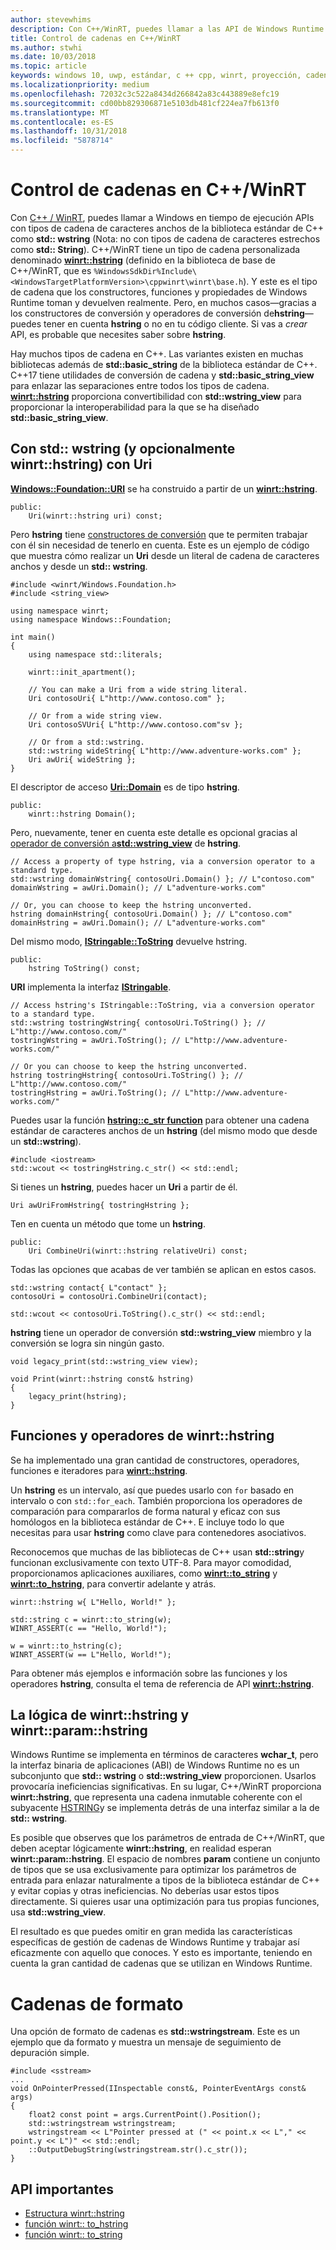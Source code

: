 ```yaml
---
author: stevewhims
description: Con C++/WinRT, puedes llamar a las API de Windows Runtime usando tipos de cadena de caracteres anchos de C++ estándar, o puedes usar el tipo winrt::hstring.
title: Control de cadenas en C++/WinRT
ms.author: stwhi
ms.date: 10/03/2018
ms.topic: article
keywords: windows 10, uwp, estándar, c ++ cpp, winrt, proyección, cadena
ms.localizationpriority: medium
ms.openlocfilehash: 72032c3c522a8434d266842a83c443889e8efc19
ms.sourcegitcommit: cd00bb829306871e5103db481cf224ea7fb613f0
ms.translationtype: MT
ms.contentlocale: es-ES
ms.lasthandoff: 10/31/2018
ms.locfileid: "5878714"
---
```

# <a name="string-handling-in-cwinrt"></a>Control de cadenas en C++/WinRT

Con [C++ / WinRT](/windows/uwp/cpp-and-winrt-apis/intro-to-using-cpp-with-winrt), puedes llamar a Windows en tiempo de ejecución APIs con tipos de cadena de caracteres anchos de la biblioteca estándar de C++ como **std:: wstring** (Nota: no con tipos de cadena de caracteres estrechos como **std:: String**). C++/WinRT tiene un tipo de cadena personalizada denominado [**winrt::hstring**](/uwp/cpp-ref-for-winrt/hstring) (definido en la biblioteca de base de C++/WinRT, que es `%WindowsSdkDir%Include\<WindowsTargetPlatformVersion>\cppwinrt\winrt\base.h`). Y este es el tipo de cadena que los constructores, funciones y propiedades de Windows Runtime toman y devuelven realmente. Pero, en muchos casos&mdash;gracias a los constructores de conversión y operadores de conversión de**hstring**&mdash;puedes tener en cuenta **hstring** o no en tu código cliente. Si vas a *crear* API, es probable que necesites saber sobre **hstring**.

Hay muchos tipos de cadena en C++. Las variantes existen en muchas bibliotecas además de **std::basic_string** de la biblioteca estándar de C++. C++17 tiene utilidades de conversión de cadena y **std::basic_string_view** para enlazar las separaciones entre todos los tipos de cadena.  [**winrt::hstring**](/uwp/cpp-ref-for-winrt/hstring) proporciona convertibilidad con **std::wstring_view** para proporcionar la interoperabilidad para la que se ha diseñado **std::basic_string_view**.

## <a name="using-stdwstring-and-optionally-winrthstring-with-uri"></a>Con **std:: wstring** (y opcionalmente **winrt::hstring**) con **Uri**
[**Windows::Foundation::URI**](/uwp/api/windows.foundation.uri) se ha construido a partir de un [**winrt::hstring**](/uwp/cpp-ref-for-winrt/hstring).

```cppwinrt
public:
    Uri(winrt::hstring uri) const;
```

Pero **hstring** tiene [constructores de conversión](/uwp/api/windows.foundation.uri#hstringhstring-constructor) que te permiten trabajar con él sin necesidad de tenerlo en cuenta. Este es un ejemplo de código que muestra cómo realizar un **Uri** desde un literal de cadena de caracteres anchos y desde un **std:: wstring**.

```cppwinrt
#include <winrt/Windows.Foundation.h>
#include <string_view>

using namespace winrt;
using namespace Windows::Foundation;

int main()
{
    using namespace std::literals;

    winrt::init_apartment();

    // You can make a Uri from a wide string literal.
    Uri contosoUri{ L"http://www.contoso.com" };

    // Or from a wide string view.
    Uri contosoSVUri{ L"http://www.contoso.com"sv };

    // Or from a std::wstring.
    std::wstring wideString{ L"http://www.adventure-works.com" };
    Uri awUri{ wideString };
}
```

El descriptor de acceso [**Uri::Domain**](https://docs.microsoft.com/uwp/api/windows.foundation.uri.Domain) es de tipo **hstring**.

```cppwinrt
public:
    winrt::hstring Domain();
```

Pero, nuevamente, tener en cuenta este detalle es opcional gracias al [operador de conversión a**std::wstring_view**](/uwp/api/hstring#hstringoperator-stdwstringview) de **hstring**.

```cppwinrt
// Access a property of type hstring, via a conversion operator to a standard type.
std::wstring domainWstring{ contosoUri.Domain() }; // L"contoso.com"
domainWstring = awUri.Domain(); // L"adventure-works.com"

// Or, you can choose to keep the hstring unconverted.
hstring domainHstring{ contosoUri.Domain() }; // L"contoso.com"
domainHstring = awUri.Domain(); // L"adventure-works.com"
```

Del mismo modo, [**IStringable::ToString**](https://msdn.microsoft.com/library/windows/desktop/dn302136) devuelve hstring.

```cppwinrt
public:
    hstring ToString() const;
```

**URI** implementa la interfaz [**IStringable**](https://msdn.microsoft.com/library/windows/desktop/dn302135).

```cppwinrt
// Access hstring's IStringable::ToString, via a conversion operator to a standard type.
std::wstring tostringWstring{ contosoUri.ToString() }; // L"http://www.contoso.com/"
tostringWstring = awUri.ToString(); // L"http://www.adventure-works.com/"

// Or you can choose to keep the hstring unconverted.
hstring tostringHstring{ contosoUri.ToString() }; // L"http://www.contoso.com/"
tostringHstring = awUri.ToString(); // L"http://www.adventure-works.com/"
```

Puedes usar la función [**hstring::c_str function**](/uwp/api/windows.foundation.uri#hstringcstr-function) para obtener una cadena estándar de caracteres anchos de un **hstring** (del mismo modo que desde un **std::wstring**).

```cppwinrt
#include <iostream>
std::wcout << tostringHstring.c_str() << std::endl;
```
Si tienes un **hstring**, puedes hacer un **Uri** a partir de él.

```cppwinrt
Uri awUriFromHstring{ tostringHstring };
```

Ten en cuenta un método que tome un **hstring**.

```cppwinrt
public:
    Uri CombineUri(winrt::hstring relativeUri) const;
```

Todas las opciones que acabas de ver también se aplican en estos casos.

```cppwinrt
std::wstring contact{ L"contact" };
contosoUri = contosoUri.CombineUri(contact);
    
std::wcout << contosoUri.ToString().c_str() << std::endl;
```

**hstring** tiene un operador de conversión **std::wstring_view** miembro y la conversión se logra sin ningún gasto.

```cppwinrt
void legacy_print(std::wstring_view view);

void Print(winrt::hstring const& hstring)
{
    legacy_print(hstring);
}
```

## <a name="winrthstring-functions-and-operators"></a>Funciones y operadores de **winrt::hstring**
Se ha implementado una gran cantidad de constructores, operadores, funciones e iteradores para [**winrt::hstring**](/uwp/cpp-ref-for-winrt/hstring).

Un **hstring** es un intervalo, así que puedes usarlo con `for` basado en intervalo o con `std::for_each`. También proporciona los operadores de comparación para compararlos de forma natural y eficaz con sus homólogos en la biblioteca estándar de C++. E incluye todo lo que necesitas para usar **hstring** como clave para contenedores asociativos.

Reconocemos que muchas de las bibliotecas de C++ usan **std::string**y funcionan exclusivamente con texto UTF-8. Para mayor comodidad, proporcionamos aplicaciones auxiliares, como [**winrt::to_string**](/uwp/cpp-ref-for-winrt/to-string) y [**winrt::to_hstring**](/uwp/cpp-ref-for-winrt/to-hstring), para convertir adelante y atrás.

```cppwinrt
winrt::hstring w{ L"Hello, World!" };

std::string c = winrt::to_string(w);
WINRT_ASSERT(c == "Hello, World!");

w = winrt::to_hstring(c);
WINRT_ASSERT(w == L"Hello, World!");
```

Para obtener más ejemplos e información sobre las funciones y los operadores **hstring**, consulta el tema de referencia de API [**winrt::hstring**](/uwp/cpp-ref-for-winrt/hstring).

## <a name="the-rationale-for-winrthstring-and-winrtparamhstring"></a>La lógica de **winrt::hstring** y **winrt::param::hstring**
Windows Runtime se implementa en términos de caracteres **wchar_t**, pero la interfaz binaria de aplicaciones (ABI) de Windows Runtime no es un subconjunto que **std:: wstring** o **std::wstring_view** proporcionen. Usarlos provocaría ineficiencias significativas. En su lugar, C++/WinRT proporciona **winrt::hstring**, que representa una cadena inmutable coherente con el subyacente [HSTRING](https://msdn.microsoft.com/library/windows/desktop/br205775)y se implementa detrás de una interfaz similar a la de **std:: wstring**. 

Es posible que observes que los parámetros de entrada de C++/WinRT, que deben aceptar lógicamente **winrt::hstring**, en realidad esperan **winrt::param::hstring**. El espacio de nombres **param** contiene un conjunto de tipos que se usa exclusivamente para optimizar los parámetros de entrada para enlazar naturalmente a tipos de la biblioteca estándar de C++ y evitar copias y otras ineficiencias. No deberías usar estos tipos directamente. Si quieres usar una optimización para tus propias funciones, usa **std::wstring_view**.

El resultado es que puedes omitir en gran medida las características específicas de gestión de cadenas de Windows Runtime y trabajar así eficazmente con aquello que conoces. Y esto es importante, teniendo en cuenta la gran cantidad de cadenas que se utilizan en Windows Runtime.

# <a name="formatting-strings"></a>Cadenas de formato
Una opción de formato de cadenas es **std::wstringstream**. Este es un ejemplo que da formato y muestra un mensaje de seguimiento de depuración simple.

```cppwinrt
#include <sstream>
...
void OnPointerPressed(IInspectable const&, PointerEventArgs const& args)
{
    float2 const point = args.CurrentPoint().Position();
    std::wstringstream wstringstream;
    wstringstream << L"Pointer pressed at (" << point.x << L"," << point.y << L")" << std::endl;
    ::OutputDebugString(wstringstream.str().c_str());
}
```

## <a name="important-apis"></a>API importantes
* [Estructura winrt::hstring](/uwp/cpp-ref-for-winrt/hstring)
* [función winrt:: to_hstring](/uwp/cpp-ref-for-winrt/to-hstring)
* [función winrt:: to_string](/uwp/cpp-ref-for-winrt/to-string)
